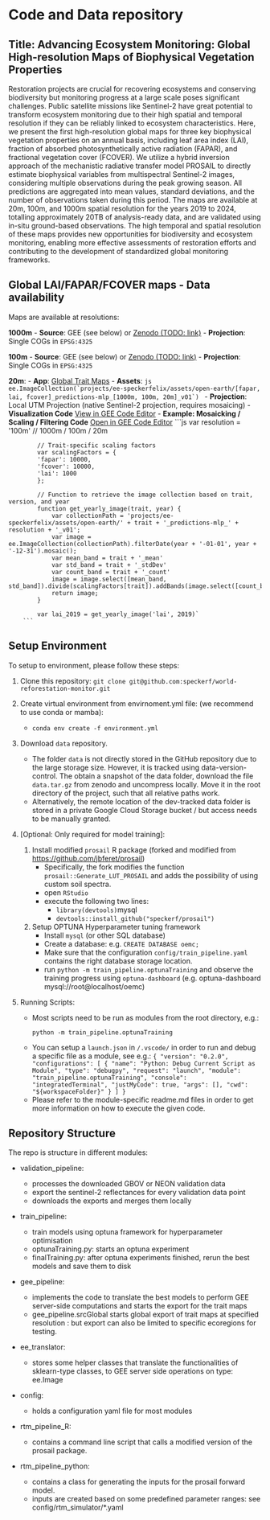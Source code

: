 # Code and Data repository

## Title: Advancing Ecosystem Monitoring: Global High-resolution Maps of Biophysical Vegetation Properties

Restoration projects are crucial for recovering ecosystems and conserving biodiversity but
monitoring progress at a large scale poses significant challenges. Public satellite missions like
Sentinel-2 have great potential to transform ecosystem monitoring due to their high spatial and
temporal resolution if they can be reliably linked to ecosystem characteristics. Here, we present
the first high-resolution global maps for three key biophysical vegetation properties on an annual
basis, including leaf area index (LAI), fraction of absorbed photosynthetically active radiation
(FAPAR), and fractional vegetation cover (FCOVER). We utilize a hybrid inversion approach of
the mechanistic radiative transfer model PROSAIL to directly estimate biophysical variables
from multispectral Sentinel-2 images, considering multiple observations during the peak growing
season. All predictions are aggregated into mean values, standard deviations, and the number
of observations taken during this period. The maps are available at 20m, 100m, and 1000m
spatial resolution for the years 2019 to 2024, totalling approximately 20TB of analysis-ready
data, and are validated using in-situ ground-based observations. The high temporal and spatial
resolution of these maps provides new opportunities for biodiversity and ecosystem monitoring,
enabling more effective assessments of restoration efforts and contributing to the development
of standardized global monitoring frameworks.

## Global LAI/FAPAR/FCOVER maps - Data availability

Maps are available at resolutions: 

**1000m**
    - **Source**: GEE (see below) or [Zenodo (TODO: link)](TODO)
    - **Projection**: Single COGs in `EPSG:4325`


**100m**
    - **Source**: GEE (see below) or [Zenodo (TODO: link)](TODO)
    - **Projection**: Single COGs in `EPSG:4325`

**20m**: 
    - **App**: [Global Trait Maps](https://ee-speckerfelix.projects.earthengine.app/view/global-trait-maps)
    - **Assets**: 
        ```js
         ee.ImageCollection(`projects/ee-speckerfelix/assets/open-earth/[fapar, lai, fcover]_predictions-mlp_[1000m, 100m, 20m]_v01`)
        ```
    - **Projection**: Local UTM Projection (native Sentinel-2 projection, requires mosaicing)
    - **Visualization Code** [View in GEE Code Editor](https://code.earthengine.google.com/7207cd15a5cc312ac816dc76cd60b450)
    - **Example: Mosaicking / Scaling / Filtering Code** [Open in GEE Code Editor](https://code.earthengine.google.com/22fc7da25a4dbe758988cbee9afcf763)
        ```js
            var resolution = '100m' // 1000m / 100m / 20m

            // Trait-specific scaling factors
            var scalingFactors = {
            'fapar': 10000,
            'fcover': 10000,
            'lai': 1000
            };

            // Function to retrieve the image collection based on trait, version, and year
            function get_yearly_image(trait, year) {
                var collectionPath = 'projects/ee-speckerfelix/assets/open-earth/' + trait + '_predictions-mlp_' + resolution + '_v01';
                var image = ee.ImageCollection(collectionPath).filterDate(year + '-01-01', year + '-12-31').mosaic();
                var mean_band = trait + '_mean'
                var std_band = trait + '_stdDev'
                var count_band = trait + '_count'
                image = image.select([mean_band, std_band]).divide(scalingFactors[trait]).addBands(image.select([count_band]))
                return image;
            }

            var lai_2019 = get_yearly_image('lai', 2019)`
        ```

## Setup Environment

To setup to environment, please follow these steps:

1. Clone this repository: `git clone git@github.com:speckerf/world-reforestation-monitor.git`
2. Create virtual environment from envirnoment.yml file: (we recommend to use conda or mamba):
    - `conda env create -f environment.yml`

3. Download `data` repository. 
    - The folder `data` is not directly stored in the GitHub repository due to the large storage size. However, it is tracked using data-version-control. The obtain a snapshot of the data folder, download the file `data.tar.gz` from zenodo and uncompress locally. Move it in the root directory of the project, such that all relative paths work. 
    - Alternatively, the remote location of the dev-tracked data folder is stored in a private Google Cloud Storage bucket / but access needs to be manually granted. 

4. \[Optional: Only required for model training\]: 
    1. Install modified `prosail` R package (forked and modified from https://github.com/jbferet/prosail)
        - Specifically, the fork modifies the function `prosail::Generate_LUT_PROSAIL` and adds the possibility of using custom soil spectra. 
        - open `RStudio`
        - execute the following two lines:
            - `library(devtools)`mysql
            - `devtools::install_github("speckerf/prosail")`
    2. Setup OPTUNA Hyperparameter tuning framework
        - Install `mysql` (or other SQL database)
        - Create a database: e.g. `CREATE DATABASE oemc;`
        - Make sure that the configuration `config/train_pipeline.yaml` contains the right database storage location. 
        - run `python -m train_pipeline.optunaTraining` and observe the training progress using `optuna-dashboard` (e.g. optuna-dashboard mysql://root@localhost/oemc)

5. Running Scripts: 
    - Most scripts need to be run as modules from the root directory, e.g.: 
        ```
        python -m train_pipeline.optunaTraining
        ```
    - You can setup a `launch.json` in `/.vscode/` in order to run and debug a specific file as a module, see e.g.:
                ```
                    {
                        "version": "0.2.0",
                            "configurations": [
                                {
                                    "name": "Python: Debug Current Script as Module",
                                    "type": "debugpy",
                                    "request": "launch",
                                    "module": "train_pipeline.optunaTraining",
                                    "console": "integratedTerminal",
                                    "justMyCode": true,
                                    "args": [],
                                    "cwd": "${workspaceFolder}"
                                }
                            ]
                    }
                ```
    - Please refer to the module-specific readme.md files in order to get more information on how to execute the given code. 


## Repository Structure
The repo is structure in different modules:
- validation_pipeline:
    - processes the downloaded GBOV or NEON validation data
    - export the sentinel-2 reflectances for every validation data point
    - downloads the exports and merges them locally

- train_pipeline:
    - train models using optuna framework for hyperparameter optimisation
    - optunaTraining.py: starts an optuna experiment 
    - finalTraining.py: after optuna experiments finished, rerun the best models and save them to disk

- gee_pipeline: 
    - implements the code to translate the best models to perform GEE server-side computations and starts the export for the trait maps
    - gee_pipeline.srcGlobal starts global export of trait maps at specified resolution : but export can also be limited to specific ecoregions for testing. 
    
- ee_translator: 
    - stores some helper classes that translate the functionalities of sklearn-type classes, to GEE server side operations on type: ee.Image

- config:
    - holds a configuration yaml file for most modules

- rtm_pipeline_R:
    - contains a command line script that calls a modified version of the prosail package. 

- rtm_pipeline_python:
    - contains a class for generating the inputs for the prosail forward model. 
    - inputs are created based on some predefined parameter ranges: see config/rtm_simulator/*.yaml
